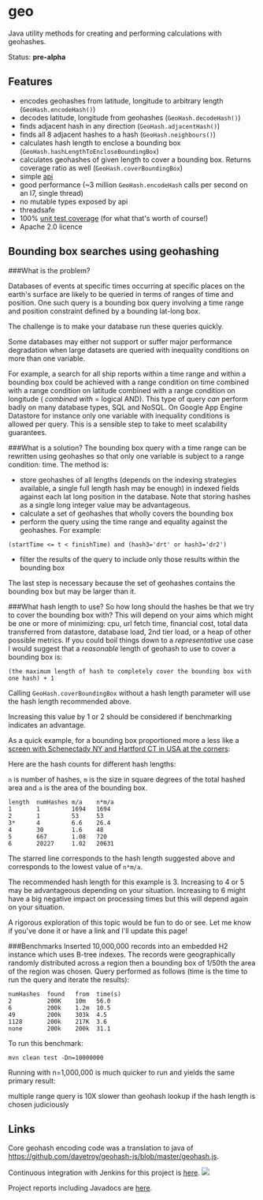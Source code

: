 geo
===

Java utility methods for creating and performing calculations with geohashes.

Status: **pre-alpha**

Features
----------

* encodes geohashes from latitude, longitude to arbitrary length (`GeoHash.encodeHash()`)
* decodes latitude, longitude from geohashes (`GeoHash.decodeHash()`)
* finds adjacent hash in any direction (`GeoHash.adjacentHash()`)
* finds all 8 adjacent hashes to a hash (`GeoHash.neighbours()`)
* calculates hash length to enclose a bounding box (`GeoHash.hashLengthToEncloseBoundingBox`)
* calculates geohashes of given length to cover a bounding box. Returns coverage ratio as well (`GeoHash.coverBoundingBox`)
* simple [api](https://xuml-tools.ci.cloudbees.com/job/geo%20site/site/apidocs/index.html)
* good performance (~3 million `GeoHash.encodeHash` calls per second on an I7, single thread)
* no mutable types exposed by api
* threadsafe 
* 100% [unit test coverage](https://xuml-tools.ci.cloudbees.com/job/geo%20site/site/cobertura/index.html) (for what that's worth of course!)
* Apache 2.0 licence

Bounding box searches using geohashing
---------------------------------------

###What is the problem?

Databases of events at specific times occurring at specific places on the earth's surface are likely to be queried in terms of ranges of time and position. One such query is a bounding box query involving a time range and position constraint defined by a bounding lat-long box. 

The challenge is to make your database run these queries quickly. 

Some databases may either not support or suffer major performance degradation when large datasets are queried with inequality conditions on more than one variable.

For example, a search for all ship reports within a time range and within a bounding box could be achieved with a range condition on time combined with a range condition on latitude combined with a range condition on longitude ( *combined with* = logical AND). This type of query *can* perform badly on many database types, SQL and NoSQL. On Google App Engine Datastore for instance only one variable with inequality conditions is allowed per query. This is a sensible step to take to meet scalability guarantees.

###What is a solution?
The bounding box query with a time range can be rewritten using geohashes so that only one variable is subject to a range condition: time.  The method is:

* store geohashes of all lengths (depends on the indexing strategies available, a single full length hash may be enough) in indexed fields against each lat long position in the database. Note that storing hashes as a single long integer value may be advantageous.
* calculate a set of geohashes that wholly covers the bounding box
* perform the query using the time range and equality against the geohashes. For example:

```
(startTime <= t < finishTime) and (hash3='drt' or hash3='dr2')
```

* filter the results of the query to include only those results within the bounding box

The last step is necessary because the set of geohashes contains the bounding box but may be larger than it.

###What hash length to use?
So how long should the hashes be that we try to cover the bounding box with? This will depend on your aims which might be one or more of minimizing: cpu, url fetch time, financial cost, total data transferred from datastore, database load, 2nd tier load, or a heap of other possible metrics. If you could boil things down to a *representative* use case I would suggest that a *reasonable* length of geohash to use to cover a bounding box is:

```
(the maximum length of hash to completely cover the bounding box with one hash) + 1
```

Calling `GeoHash.coverBoundingBox` without a hash length parameter will use the hash length recommended above.

Increasing this value by 1 or 2 should be considered if benchmarking indicates an advantage.

As a quick example, for a bounding box proportioned more a less like a [screen with Schenectady NY and Hartford CT in USA at the corners](https://maps.google.com.au/maps?q=schenectady+to+hartford&saddr=schenectady&daddr=hartford&hl=en&ll=42.287469,-73.265076&spn=1.692503,2.37854&sll=42.37072,-73.262329&sspn=1.690265,2.37854&geocode=FSNLjQIdj8WX-yml-HU1_W3eiTF6shJvjXCyGQ%3BFX9DfQId2-mq-ymlURHyEVPmiTGZWX3pqEqOzA&gl=au&t=m&z=9):

Here are the hash counts for different hash lengths:

`n` is number of hashes, `m` is the size in square degrees of the total hashed area and `a` is the area of the bounding box.

```
length  numHashes m/a    n*m/a
1       1         1694   1694
2       1         53     53
3*      4         6.6    26.4
4       30        1.6    48
5       667       1.08   720
6       20227     1.02   20631
```
The starred line corresponds to the hash length suggested above and corresponds to the lowest value of `n*m/a`.

The recommended hash length for this example is 3. Increasing to 4 or 5 may be advantageous depending on your situation. Increasing to 6 might have a big negative impact on processing times but this will depend again on your situation. 

A rigorous exploration of this topic would be fun to do or see. Let me know if you've done it or have a link and I'll update this page!

###Benchmarks
Inserted 10,000,000 records into an embedded H2 instance which uses B-tree indexes. The records were geographically randomly distributed across a region then a bounding box of 1/50th the area of the region was chosen. Query performed as follows (time is the time to run the query and iterate the results):

```
numHashes  found   from  time(s)
2          200K    10m   56.0
6          200k    1.2m  10.5
49         200k    303k  4.5
1128       200k    217K  3.6
none       200k    200k  31.1
```

To run this benchmark:

```
mvn clean test -Dn=10000000
```

Running with n=1,000,000 is much quicker to run and yields the same primary result:

  multiple range query is 10X slower than geohash lookup if the hash length is chosen judiciously

Links
-------

Core geohash encoding code was a translation to java of https://github.com/davetroy/geohash-js/blob/master/geohash.js.

Continuous integration with Jenkins for this project is [here](https://xuml-tools.ci.cloudbees.com/). <a href="https://xuml-tools.ci.cloudbees.com/"><img  src="http://web-static-cloudfront.s3.amazonaws.com/images/badges/BuiltOnDEV.png"/></a>
 
Project reports including Javadocs are [here](https://xuml-tools.ci.cloudbees.com/job/geo%20site/site/project-reports.html).

